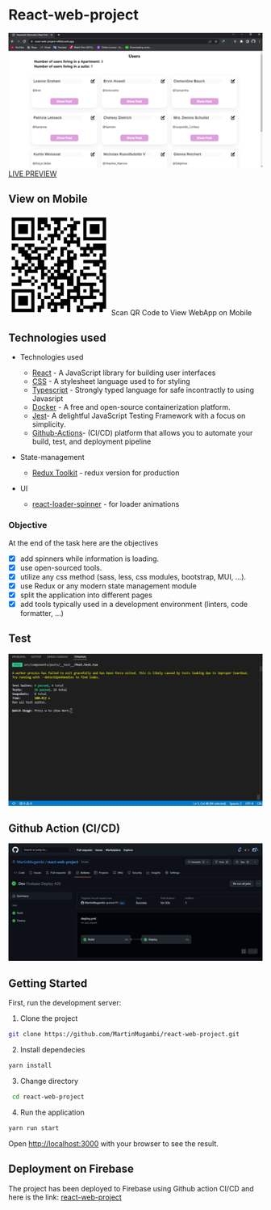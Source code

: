 # React-web-project
![react-project](/images/home.png "react-project")
[LIVE PREVIEW](https://react-web-project-e48de.web.app//)

## View on Mobile
<img src="images/qrcode.png" width="200"/>  
Scan QR Code to View WebApp on Mobile

## Technologies used
- Technologies used
  - [React](https://reactjs.org/) - A JavaScript library for building user interfaces
  - [CSS](https://www.w3schools.com/css/) - A stylesheet language used to for styling
  - [Typescript](https://www.typescriptlang.org/) - Strongly typed language for safe incontractly to using Javasript
  - [Docker](https://www.docker.com/) - A free and open-source containerization platform.
  - [Jest](https://jestjs.io/)- A delightful JavaScript Testing Framework with a focus on simplicity.
  - [Github-Actions](https://github.com/features/actions)-  (CI/CD) platform that allows you to automate your   build, test, and deployment pipeline

- State-management

  - [Redux Toolkit](https://redux-toolkit.js.org/introduction/getting-started) - redux version for production

- UI

  - [react-loader-spinner](https://www.npmjs.com/package/react-loader-spinner) - for loader animations

### Objective
At the end of the task here are the objectives
- [x] add spinners while information is loading.
- [x] use open-sourced tools.
- [x] utilize any css method (sass, less, css modules, bootstrap, MUI, ...).
- [x] use Redux or any modern state management module 
- [x] split the application into different pages 
- [x] add tools typically used in a development environment (linters, code formatter, ...)

## Test

<img src="images/test.png" width="600"/> 

## Github Action (CI/CD)

<img src="images/actions.png" width="600"/> 

## Getting Started

First, run the development server:

1. Clone the project

```bash
git clone https://github.com/MartinMugambi/react-web-project.git
```

2. Install dependecies

```bash
yarn install
```
3. Change directory

```bash
 cd react-web-project
```

4. Run the application

```bash
yarn run start
```

Open [http://localhost:3000](http://localhost:3000) with your browser to see the result.

## Deployment on Firebase

The project has been deployed to Firebase using Github action CI/CD and here is the link: [react-web-project](https://react-web-project-e48de.web.app/)
